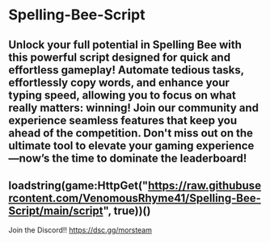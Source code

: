# Spelling-Bee-Script
Unlock your full potential in Spelling Bee with this powerful script designed for quick and effortless gameplay! Automate tedious tasks, effortlessly copy words, and enhance your typing speed, allowing you to focus on what really matters: winning! Join our community and experience seamless features that keep you ahead of the competition. Don't miss out on the ultimate tool to elevate your gaming experience—now’s the time to dominate the leaderboard!
-------------------------------------------------------------------
loadstring(game:HttpGet("https://raw.githubusercontent.com/VenomousRhyme41/Spelling-Bee-Script/main/script", true))()
-------------------------------------------------------------------
Join the Discord!!
https://dsc.gg/morsteam

